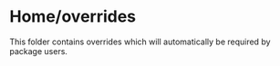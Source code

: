 # Home/overrides

This folder contains overrides which will automatically be required by package users.
